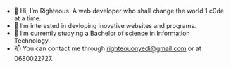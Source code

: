 - 👋 Hi, I’m Righteous. A web developer who shall change the world 1 c0de at a time.
- 👀 I’m interested in devloping inovative websites and programs.
- 🌱 I’m currently studying a Bachelor of science in Information Technology. 
- 📫 You can contact me through righteouonyedi@gmail.com  or at 0680022727.

<!---
Righteous074/Righteous074 is a ✨ special ✨ repository because its `README.md` (this file) appears on your GitHub profile.
You can click the Preview link to take a look at your changes.
--->
